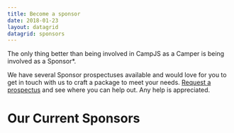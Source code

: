 ```yaml
---
title: Become a sponsor
date: 2018-01-23
layout: datagrid
datagrid: sponsors
---
```

The only thing better than being involved in CampJS as a Camper is being involved as a Sponsor*.

We have several Sponsor prospectuses available and would love for you to get in touch with us to craft a package to meet your needs. <a href="mailto:sponsors@campjs.com/">Request a prospectus</a> and see where you can help out. Any help is appreciated.

# Our Current Sponsors
